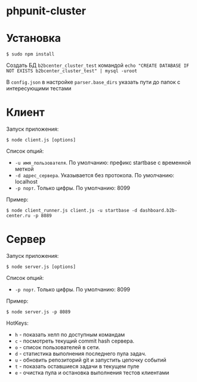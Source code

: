 # phpunit-cluster

# Установка

```
$ sudo npm install
```

Создать БД `b2bcenter_cluster_test` командой `echo "CREATE DATABASE IF NOT EXISTS b2bcenter_cluster_test" | mysql -uroot`

В `config.json` в настройке `parser.base_dirs` указать пути до папок с интересующими тестами

# Клиент

Запуск приложения:
```
$ node client.js [options]
```

Список опций:

* `-u имя_пользователя`. По умолчанию: префикс startbase с временной меткой
* `-d адрес_сервера`. Указывается без протокола. По умолчанию: localhost
* `-p порт`. Только цифры. По умолчанию: 8099

Пример:

```
$ node client_runner.js client.js -u startbase -d dashboard.b2b-center.ru -p 8089
```

# Сервер

Запуск приложения:
```
$ node server.js [options]
```

Список опций:

* `-p порт`. Только цифры. По умолчанию: 8099

Пример:

```
$ node server.js -p 8089
```

HotKeys:

* `h` - показать хелп по доступным командам
* `c` - посмотреть текущий commit hash сервера.
* `o` - список пользователей в сети.
* `d` - статистика выполнения последнего пула задач.
* `u` - обновить репозиторий git и запустить цепочку событий
* `t` - показать оставшиеся задачи в текущем пуле
* `e` - очистка пула и остановка выполнения тестов клиентами
